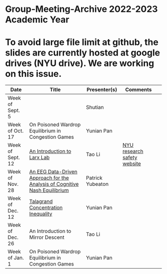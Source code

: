 # Group-Meeting-Archive 2022-2023 Academic Year
# To avoid large file limit at github, the slides are currently hosted at google drives (NYU drive). We are working on this issue. 


| Date                | Title                | Presenter(s) | Comments |   |
|---------------------|----------------------|--------------|----------|---|
|  Week of Sept. 5    |                      |    Shutian   |          |   |
|  Week of Oct. 17    | On Poisoned Wardrop Equilibrium in Congestion Games   |    Yunian Pan  |          |   |
|  Week of Sept. 12   | [An Introduction to Larx Lab](https://drive.google.com/file/d/12djfHzpzuWJJVDN55ZGi3KrFQNAj-IKO/view?usp=sharing) |  Tao Li|   [NYU research safety website](https://www.nyu.edu/life/safety-health-wellness/research-and-laboratory-safety.html)  |   | 
|Week of Nov. 28| [An EEG Data-Driven Approach for the Analysis of Cognitive Nash Equilibrium](https://docs.google.com/presentation/d/1bB88g-FFVp2mQzFLlmyv80A1tBj5bJvD/edit?usp=share_link&ouid=108072553036143854923&rtpof=true&sd=true)| Patrick Yubeaton |  ||
|  Week of Dec. 12   | [Talagrand Concentration Inequality]()|    Yunian Pan  |          |   |
|Week of Dec. 26| An Introduction to Mirror Descent | Tao Li |  ||
|  Week of Jan. 1    | On Poisoned Wardrop Equilibrium in Congestion Games   |    Yunian Pan  |          |   |



